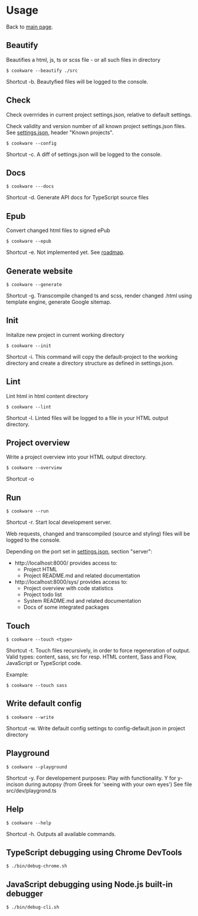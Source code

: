 # Usage

Back to [main  page](../README.md).


## Beautify

Beautifies a html, js, ts or scss file - or all such files in directory

```
$ cookware --beautify ./src
```

Shortcut -b. Beautyfied files will be logged to the console.


## Check

Check overrrides in current project settings.json, relative to default settings.

Check validity and version number of all known project settings.json files. See [settings.json](./configuration.md), header "Known projects".

```
$ cookware --config
```

Shortcut -c. A diff of settings.json will be logged to the console.


## Docs

```
$ cookware ---docs
```

Shortcut -d. Generate API docs for TypeScript source files


## Epub

Convert changed html files to signed ePub

```
$ cookware --epub
```

Shortcut -e. Not implemented yet. See [roadmap](./design-goals-and-roadmap.md).


## Generate website

```
$ cookware --generate
```

Shortcut -g. Transcompile changed ts and scss, render changed .html using template engine, generate Google sitemap.


## Init

Initalize new project in current working directory

```
$ cookware --init
```

Shortcut -i. This command will copy the default-project to the working directory and create a directory structure as defined in settings.json.


## Lint

Lint html in html content directory

```
$ cookware --lint
```

Shortcut -l. Linted files will be logged to a file in your HTML output directory.


## Project overview

Write a project overview into your HTML output directory.

```
$ cookware --overview
```

Shortcut -o


## Run

```
$ cookware --run
```

Shortcut -r. Start local development server.

Web requests, changed and transcompiled (source and styling) files will be logged to the console.

Depending on the port set in [settings.json](./configuration.md), section "server":
+ http://localhost:8000/ provides access to:
	+ Project HTML
	+ Project README.md and related documentation
+ http://localhost:8000/sys/  provides access to:
	+ Project overview with code statistics
	+ Project todo list
	+ System README.md and related documentation
	+ Docs of some integrated packages


## Touch

```
$ cookware --touch <type>
```

Shortcut -t. Touch files recursively, in order to force regeneration of output.
Valid types: content, sass, src for resp. HTML content, Sass and Flow, JavaScript or TypeScript code.

Example:

```
$ cookware --touch sass
```


## Write default config

```
$ cookware --write
```

Shortcut -w. Write default config settings to config-default.json in project directory


## Playground

```
$ cookware --playground
```

Shortcut -y.  For developement purposes: Play with functionality.
Y for y-incison during autopsy (from Greek for 'seeing with your own eyes')
See file src/dev/playgrond.ts


## Help

```
$ cookware --help
```

Shortcut -h. Outputs all available commands.


## TypeScript debugging using Chrome DevTools

```
$ ./bin/debug-chrome.sh
```

## JavaScript debugging using Node.js built-in debugger

```
$ ./bin/debug-cli.sh
```

[comment]: <> (No comments here)
